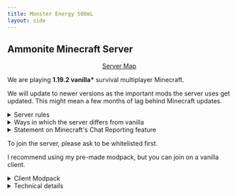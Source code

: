 ```yaml
---
title: Monster Energy 500mL
layout: side
---
```


## Ammonite Minecraft Server

<div style="text-align: center"><a class="fat" href="map">Server Map</a></div>

We are playing **1.19.2 vanilla\*** survival multiplayer Minecraft.

We will update to newer versions as the important mods the server uses get updated. This might mean a few months of lag behind Minecraft updates.

<details markdown="1"><summary>Server rules</summary>

1. No griefing in general
  * Don't destroy player-built landscapes and structures.
  * (Check the allowed exploits under Technical Details)
2. Don't litter -- Make the map look better and definitely don't make "it worse. e.g.:
  * Permanent Dirt pillars/bridges
  * Floating trees
  * Creeper holes
3. Don't lag out the server. Examples:
  * Stray minecarts
  * Animal pens with too many animals
  * Abusing `/player`
  * Unannounced TNT-duping, chunk-loaders, etc
  * Exceptions can be made, ask in advance for one.

</details>

<details markdown="1"><summary>Ways in which the server differs from vanilla</summary>

* [Spawn chunks](https://minecraft.fandom.com/wiki/Spawn_chunk) are turned off, meaning a player must be around for things to happen.
* You may spawn players with carpet mod's `/player` command.
* No villages will generate. To obtain villagers you will have to cure zombie villagers or breed existing ones.
* Sleeping is disabled. So is [Insomnia](https://minecraft.fandom.com/wiki/Insomnia).
* If there are no players online, overworld daytime ticks are paused.
* Endermen cannot pick up blocks, to prevent them from griefing.
* Maps update in your inventory without you needing to hold them.
* Empty shulker boxes stack up to 64 when dropped on the ground.

Note also that the game is on Hard difficulty, with `keepInventory` off.

We have the syncmatica mod on the server, meaning you can share your litematica schematics with other players.  
I highly recommend designing things in Creative mode before building them in Survival on the server. It makes your life much easier.

</details>

<details markdown="1"><summary>Statement on Minecraft's Chat Reporting feature</summary>

This server is running [No Chat Reports](https://modrinth.com/mod/no-chat-reports) to curb the new chat reporting feature.

This mod strips the cryptographic signatures attached to messages before relaying them to clients, so if you don't also have the mod installed on your client, you will see a "Not Secure" warning on messages sent to you. My modpack below includes the mod.

</details>

To join the server, please ask to be whitelisted first.

I recommend using my pre-made modpack, but you can join on a vanilla client.

<details markdown="1"><summary>Client Modpack</summary>

1. Install [MultiMC Launcher](https://multimc.org/)
2. Open MultiMC
3. Add Instance > Import from zip > Paste in this URL: `https://x.chitin.link/share/etc/mcme500/latest.zip`

</details>

<details markdown="1"><summary>Technical details</summary>

Map was generated in `1.19`. [Seed](https://chunkbase.com/apps/biome-finder#-6065210306164193625): `-6065210306164193625`

Difficulty is Hard. Backups are done every hour.

<details markdown="1"><summary>Gamerules</summary>

Gamerules (that are changed from defaults):

| `disableElytraMovementCheck` |  `true`
| `doInsomnia`                 |  `false`

</details>

<details markdown="1"><summary>Carpet mod options</summary>

We're using these Carpet options:

`stackableShulkerBoxes`
: Empty shulker boxes stack up to 64 when dropped.

`flippinCactus`
: You can flip and rotate blocks when holding a cactus.

`spawnChunksSize 0`
: Spawn chunks are disabled altogether for performance and to obviate the need for digging them out.

`xpNoCooldown`
: XP is absorved with no delay.

`commandPlayer`
: Enables the `/player` command which can be used to simulate a player. This is for if you want to AFK on a farm. Misuse will result in a ban.

... plus a number of fixes and optimizations

</details>

<details markdown="1"><summary>Datapacks</summary>

We have these datapacks installed on the server:

No Villages
: Completely removes villages from the game. Villagers can still be obtained by curing zombie villagers.

No Enderman Griefing
: Endermen cannot pick up blocks. This prevents them from griefing terraformed areas.

Fast Leaf Decay
: Leaves decay much faster after chopping the wood they were attached to.

AFK Display
: Players who are AFK will be greyed out on the player list.

</details>

<details markdown="1"><summary>Allowed exploits</summary>

Please check with me if you want to do an exploit. Here's a list of exploits that are allowed on the server:

TNT-duping 
: Don't do it anywhere near player structures, get at least 2000 blocks out from the spawn or ask me if you want to do it somewhere closer.

Bedrock-breaking
: Freely in the Nether as long as it isn't ugly, ask for permission in the Overworld and the End.

RNG manipulation
: Freely for enchantments, otherwise ask.

</details>

</details>
